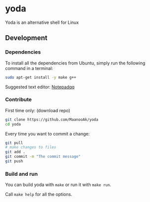 # yoda
Yoda is an alternative shell for Linux

## Development

### Dependencies

To install all the dependencies from Ubuntu, simply run the following command in a terminal:

```bash
sudo apt-get install -y make g++
```

Suggested text editor: [Notepadqq](http://notepadqq.altervista.org/wp/download/)

### Contribute

First time only: (download repo)

```bash
git clone https://github.com/MaanooAk/yoda
cd yoda
```

Every time you want to commit a change:

```bash
git pull
# make changes to files
git add .
git commit -m "The commit message"
git push
```

### Build and run

You can build yoda with `make` or run it with `make run`.

Call `make help` for all the options.
